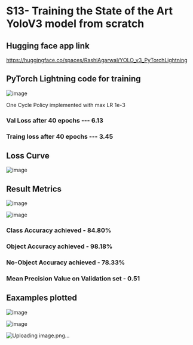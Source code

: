 # S13- Training the State of the Art YoloV3 model from scratch

## Hugging face app link

https://huggingface.co/spaces/RashiAgarwal/YOLO_v3_PyTorchLightning

## PyTorch Lightning code for training 

![image](https://github.com/RashiTech/S13/assets/90626052/72306586-8a02-427b-b7f6-72b36d630391)

One Cycle Policy implemented with max LR 1e-3

### Val Loss after 40 epochs ---  6.13

### Traing loss after 40 epochs  --- 3.45

## Loss Curve 

![image](https://github.com/RashiTech/S13/assets/90626052/654374a5-3b96-4dc8-94ed-95b59b441c7f)

## Result Metrics

![image](https://github.com/RashiTech/S13/assets/90626052/a40a841d-5327-486c-b221-1905b265a30a)

![image](https://github.com/RashiTech/S13/assets/90626052/016e9833-8c27-4e90-9eb2-820b1ab25926)


### Class Accuracy achieved - 84.80%

### Object Accuracy achieved - 98.18%

### No-Object Accuracy achieved - 78.33%

### Mean Precision Value on Validation set - 0.51


## Eaxamples plotted

![image](https://github.com/RashiTech/S13/assets/90626052/40163ac1-4076-4429-8805-bdd9eb7221fb)

![image](https://github.com/RashiTech/S13/assets/90626052/b0d66820-8af2-4c02-bb07-4cb16975a94c)

![Uploading image.png…]()


